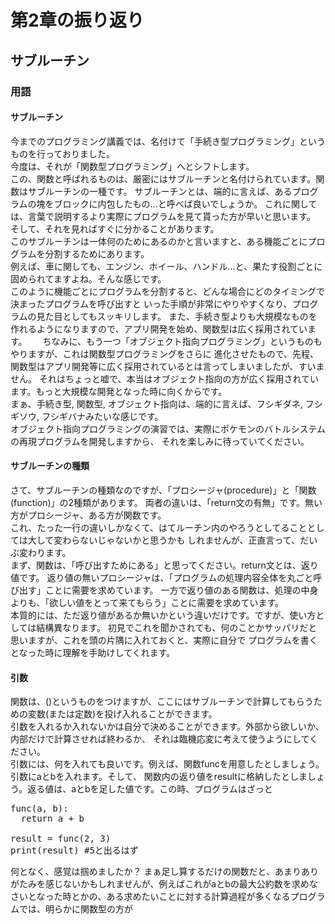 # 第2章の振り返り

## サブルーチン
### 用語
#### サブルーチン
今までのプログラミング講義では、名付けて「手続き型プログラミング」というものを行っておりました。  
今度は、それが「関数型プログラミング」へとシフトします。  
この、関数と呼ばれるものは、厳密にはサブルーチンと名付けられています。関数はサブルーチンの一種です。
サブルーチンとは、端的に言えば、あるプログラムの塊をブロックに内包したもの…と呼べば良いでしょうか。
これに関しては、言葉で説明するより実際にプログラムを見て貰った方が早いと思います。  
そして、それを見ればすぐに分かることがあります。  
このサブルーチンは一体何のためにあるのかと言いますと、ある機能ごとにプログラムを分割するためにあります。  
例えば、車に関しても、エンジン、ホイール、ハンドル…と、果たす役割ごとに固められてますよね。そんな感じです。  
このように機能ごとにプログラムを分割すると、どんな場合にどのタイミングで決まったプログラムを呼び出すと
いった手順が非常にやりやすくなり、プログラムの見た目としてもスッキリします。
また、手続き型よりも大規模なものを作れるようになりますので、アプリ開発を始め、関数型は広く採用されています。　　
ちなみに、もう一つ「オブジェクト指向プログラミング」というものもやりますが、これは関数型プログラミングをさらに
進化させたもので、先程、関数型はアプリ開発等に広く採用されているとは言ってしまいましたが、すいません。
それはちょっと嘘で、本当はオブジェクト指向の方が広く採用されています。もっと大規模な開発となった時に向くからです。  
まぁ、手続き型, 関数型, オブジェクト指向は、端的に言えば、フシギダネ, フシギソウ, フシギバナみたいな感じです。  
オブジェクト指向プログラミングの演習では、実際にポケモンのバトルシステムの再現プログラムを開発しますから、
それを楽しみに待っていてください。

#### サブルーチンの種類
さて、サブルーチンの種類なのですが、「プロシージャ(procedure)」と「関数(function)」の2種類があります。
両者の違いは、「return文の有無」です。無い方がプロシージャ、ある方が関数です。  
これ、たった一行の違いしかなくて、はてルーチン内のやろうとしてることとしては大して変わらないじゃないかと思うかも
しれませんが、正直言って、だいぶ変わります。  
まず、関数は、「呼び出すためにある」と思ってください。return文とは、返り値です。
返り値の無いプロシージャは、「プログラムの処理内容全体を丸ごと呼び出す」ことに需要を求めています。
一方で返り値のある関数は、処理の中身よりも、「欲しい値をとって来てもらう」ことに需要を求めています。  
本質的には、ただ返り値があるか無いかという違いだけです。ですが、使い方としては結構異なります。
初見でこれを聞かされても、何のことかサッパリだと思いますが、これを頭の片隅に入れておくと、実際に自分で
プログラムを書くとなった時に理解を手助けしてくれます。

#### 引数
関数は、()というものをつけますが、ここにはサブルーチンで計算してもらうための変数(または定数)を投げ入れることができます。  
引数を入れるか入れないかは自分で決めることができます。外部から欲しいか、内部だけで計算させれば終わるか、
それは臨機応変に考えて使うようにしてください。  
引数には、何を入れても良いです。例えば、関数funcを用意したとしましょう。引数にaとbを入れます。そして、
関数内の返り値をresultに格納したとしましょう。返る値は、aとbを足した値です。この時、プログラムはざっと
<pre>
func(a, b):
  return a + b

result = func(2, 3)
print(result) #5と出るはず
</pre>
何となく、感覚は掴めましたか？
まぁ足し算するだけの関数だと、あまりありがたみを感じないかもしれませんが、例えばこれがaとbの最大公約数を求めなさいとなった時とかの、ある求めたいことに対する計算過程が多くなるプログラムでは、明らかに関数型の方が
